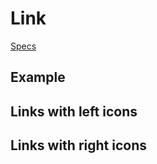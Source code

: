 # Link
[Specs](https://www.sketch.com/s/6034ddd9-a0d3-4844-adda-bd4c821f24b1/a/g9k8Er)
<GithubLink docPath="Link.md" />
 
## Example

<Link-Example />
<GithubLink examplePath="Link/Example.vue" />

## Links with left icons

<Link-LeftIconExample />
<GithubLink examplePath="Link/LeftIconExample.vue" />

## Links with right icons

<Link-RightIconExample />
<GithubLink examplePath="Link/RightIconExample.vue" />
